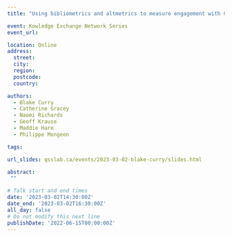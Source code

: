 ```yaml
---
title: "Using bibliometrics and altmetrics to measure engagement with Canadian forestry research"

event: Kowledge Exchange Network Series
event_url: 

location: Online
address:
  street: 
  city: 
  region: 
  postcode: 
  country: 

authors:
  - Blake Curry
  - Catherine Gracey
  - Naomi Richards
  - Geoff Krause
  - Maddie Hare
  - Philippe Mongeon

tags:

url_slides: qsslab.ca/events/2023-03-02-blake-curry/slides.html

abstract:
 ""

# Talk start and end times
date: '2023-03-02T14:30:00Z'
date_end: '2023-03-02T16:30:00Z'
all_day: false
# Do not modify this next line
publishDate: '2022-06-15T00:00:00Z'
---
```

